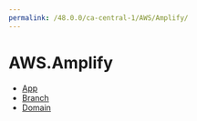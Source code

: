 ```yaml
---
permalink: /48.0.0/ca-central-1/AWS/Amplify/
---
```


# AWS.Amplify



* [App](App.md)
* [Branch](Branch.md)
* [Domain](Domain.md)